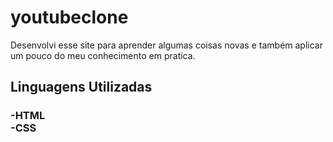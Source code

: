 # youtubeclone

<p>Desenvolvi esse site para aprender algumas coisas novas e também aplicar um pouco do meu conhecimento em pratica.</p>
<h2>Linguagens Utilizadas</h2>
<h3>
  -HTML<br> 
  -CSS
</h3>
